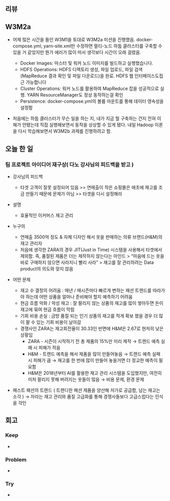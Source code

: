 ## 리뷰

## W3M2a

- 어제 많은 시간을 들인 W3M1을 토대로 W3M2a 미션을 진행했음. docker-compose.yml, yarn-site.xml만 수정하면 멀티-노드 하둡 클러스터를 구축할 수 있을 거 같았지만 뭔가 에러가 많이 떠서 생각보다 시간이 오래 걸렸음.

   - Docker Images: 마스터 및 워커 노드 이미지를 빌드하고 실행했습니다.
   - HDFS Operations: HDFS 디렉토리 생성, 파일 업로드, 파일 검색(MapReduce 결과 확인 및 파일 다운로드)을 완료. HDFS 웹 인터페이스도접근 가능합니다
   - Cluster Operations: 워커 노드를 활용하여 MapReduce 잡을 성공적으로 실행. YARN ResourceManager도 정상 동작하는걸 확인
   - Persistence: docker-compose.yml의 볼륨 마운트를 통해 데이터 영속성을 설정함
- 처음에는 하둡 클러스터가 무슨 일을 하는 지, 내가 지금 뭘 구축하는 건지 전혀 이해가 안됐는데 직접 실행해보면서 동작을 상상할 수 있게 됐다. 내일 Hadoop 이론을 다시 학습해보면서 W3M2b 과제를 진행하려고 함.

## 오늘 한 일

### 팀 프로젝트 아이디어 재구상( 다노 강사님의 피드백을 받고 )
- 강사님의 피드백
  - 타겟 고객이 잘못 설정되어 있음 >> 연매출이 작은 쇼핑몰은 애초에 재고를 조금 만들기 때문에 문제가 아님 >> 타겟을 다시 설정해라
  
- 설명
  - 효율적인 이커머스 재고 관리

- 누구의
  - 연매출 3500억 정도 & 자체 디자인 해서 옷을  판매하는 의류 브랜드(H&M)의 재고 관리자
  - 처음에 생각한 ZARA의 경우 JIT(Just in Time) 시스템을 사용해서 타겟에서 제외함.  즉, 품절된 제품은 더는 제작하지 않는다는 마인드 > “마음에 드는 옷을 바로 구매하지 않으면 사라지니 빨리 사라” > 재고를 잘 관리하려는 Data product의 의도와 맞지 않음
  
- 어떤 문제
  - 재고 수 결정의 어려움 : 매년 / 매시즌마다 빠르게 변하는 패션 트렌드를 따라가야 하는데 어떤 상품을 얼마나 준비해야 할지 예측하기 어려움
  - 현금 흐름 악화 / 악성 재고 : 잘 팔리지 않는 상품의 재고를 많이 쌓아두면 돈이 재고에 묶여 현금 흐름이 막힘
  - 기회 비용 손실 : 금방 품절 되는 인기 상품의 재고를 적게 확보 했을 경우 더 많이 팔 수 있는 기회 비용이 날아감
  - 경쟁사인 ZARA는 재고회전율이 30.33인 반면에 H&M은 2.67로 현저히 낮은 상황임
    - ZARA  - 시즌이 시작하기 전 총 제품의 15%만 미리 제작 → 트렌드 예측 실패 시 피해가 적음
    - H&M - 트렌드 예측을 해서 제품을 많이 만들어놓음 → 트렌드 예측 실패 시 피해가 큼 → 재고를 한 번에 많이 만들어 놓을거면 더 정교한 예측이 필요함
    - H&M은 2018년부터 AI를 활용한 재고 관리 시스템을 도입했지만, 여전히 미처 팔리지 못해 버려지는 옷들이 많음 → 비용 문제, 환경 문제
- 패스트 패션의 트렌드 ( 트렌디한 패션 제품을 양산해 저가로 공급함, 남는 재고는 소각 ) → 자라는 재고 관리와 품질 고급화를 통해 경쟁사들보다 고급스럽다는 인식을 각인

## 회고
  
### Keep
- 

### Problem
- 

### Try
- 
